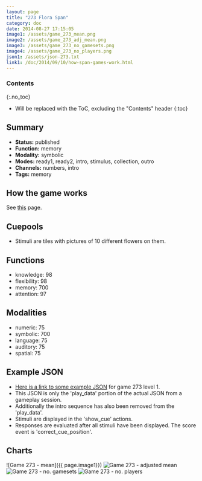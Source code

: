 ```yaml
---
layout: page
title: "273 Flora Span"
category: doc
date: 2014-08-27 17:15:05
image1: /assets/game_273_mean.png
image2: /assets/game_273_adj_mean.png
image3: /assets/game_273_no_gamesets.png
image4: /assets/game_273_no_players.png
json1: /assets/json-273.txt
link1: /doc/2014/09/10/how-span-games-work.html
---
```


### Contents
{:.no_toc}

* Will be replaced with the ToC, excluding the "Contents" header
{:toc}

## Summary
<p>
<ul>
<li><strong>Status:</strong> published</li>
<li><strong>Function:</strong> memory</li>
<li><strong>Modality:</strong> symbolic</li>
<li><strong>Modes:</strong> ready1, ready2, intro, stimulus, collection, outro</li>
<li><strong>Channels:</strong> numbers, intro</li>
<li><strong>Tags:</strong> memory</li>
</ul>
</p>

## How the game works
<p>
See <a href="{{ page.link1 }}">this</a> page.
</p>

## Cuepools
<ul>
<li>Stimuli are tiles with pictures of 10 different flowers on them.</li>
</ul>

## Functions
<p>
<ul>
<li>knowledge: 98</li>
<li>flexibility: 98</li>
<li>memory: 700</li>
<li>attention: 97</li>
</ul>
</p>

## Modalities
<p>
<ul>
<li>numeric: 75</li>
<li>symbolic: 700</li>
<li>language: 75</li>
<li>auditory: 75</li>
<li>spatial: 75</li>
</ul>
</p>

## Example JSON
<p>
<ul>
<li><a href="{{ page.json1 }}">Here is a link to some example JSON</a> for game 273 level 1.</li>
<li>This JSON is only the 'play_data' portion of the actual JSON from a gameplay session.</li>
<li>Additionally the intro sequence has also been removed from the 'play_data'.</li>
<li>Stimuli are displayed in the 'show_cue' actions.</li>
<li>Responses are evaluated after all stimuli have been displayed. The score event is 'correct_cue_position'.</li>
</ul>
</p>

## Charts
![Game 273 - mean]({{ page.image1}})
![Game 273 - adjusted mean]({{page.image2}})
![Game 273 - no. gamesets]({{page.image3}})
![Game 273 - no. players]({{page.image4}})
